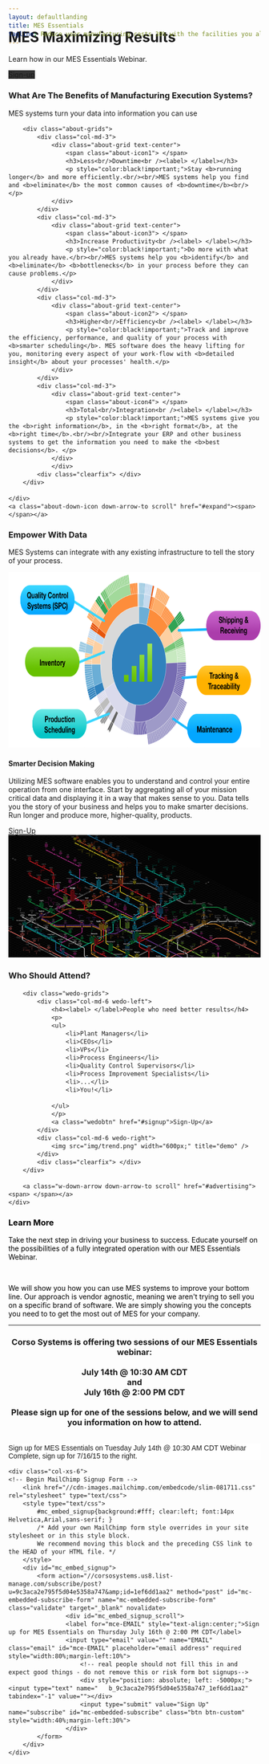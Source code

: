 ```yaml
---
layout: defaultlanding
title: MES Essentials
tagline: Reduce your manufacturing costs 30% with the facilities you already have.
---
```


<div id="top" class="bg" style="margin-top:-75px;">
	<div class="header-info text-center">		
		<div class="container">
			<h1><span> </span><label>MES</label> Maximizing Results<span> </span></h1>
			<p>Learn how in our MES Essentials Webinar.</p>
			<a class="big-btn" href="#signup" style="background:#333333;">Sign-up</a>
			<label class="mouse-divice"> </label>
		</div>
	</div>
</div> 

<div class="clearfix"> </div>

<div id="about" class="about">
	<div class="container">
		<div class="about-head text-center">
			<h3>What Are The <span>Benefits </span>of <span>Manufacturing Execution Systems?</span></h3>
			<p>MES systems turn your data into information you can use</p>
		</div>
					
		<div class="about-grids">
			<div class="col-md-3">
				<div class="about-grid text-center">
					<span class="about-icon1"> </span>
					<h3>Less<br/>Downtime<br /><label> </label></h3>
					<p style="color:black!important;">Stay <b>running longer</b> and more efficiently.<br/><br/>MES systems help you find and <b>eliminate</b> the most common causes of <b>downtime</b><br/></p>
				</div>
			</div>
			<div class="col-md-3">
				<div class="about-grid text-center">
					<span class="about-icon3"> </span>
					<h3>Increase Productivity<br /><label> </label></h3>
					<p style="color:black!important;">Do more with what you already have.</br><br/>MES systems help you <b>identify</b> and <b>eliminate</b> <b>bottlenecks</b> in your process before they can cause problems.</p>
				</div>
			</div>
			<div class="col-md-3">
				<div class="about-grid text-center">
					<span class="about-icon2"> </span>
					<h3>Higher<br/>Efficiency<br /><label> </label></h3>
					<p style="color:black!important;">Track and improve the efficiency, performance, and quality of your process with <b>smarter scheduling</b>. MES software does the heavy lifting for you, monitoring every aspect of your work-flow with <b>detailed insight</b> about your processes' health.</p>
				</div>
			</div>
			<div class="col-md-3">
				<div class="about-grid text-center">
					<span class="about-icon4"> </span>
					<h3>Total<br/>Integration<br /><label> </label></h3>
					<p style="color:black!important;">MES systems give you the <b>right information</b>, in the <b>right format</b>, at the <b>right time</b>.<br/><br/>Integrate your ERP and other business systems to get the information you need to make the <b>best decisions</b>. </p>
				</div>
				</div>
			<div class="clearfix"> </div>
		</div>
			
	</div>
	<a class="about-down-icon down-arrow-to scroll" href="#expand"><span> </span></a>
</div>
	
<div id="wedo" class="wedo">
	<div class="container">
		<div class="about-head text-center">
			<h3>Empower With <span>Data</span></h3>
			<p>MES Systems can integrate with any existing infrastructure to tell the story of your process. </p>
		</div>
		<div class="process-grid text-center">
			<img src="img/datapic1.png" height="350px" title="process" />
			<a class="p-down-arrow down-arrow-to scroll" href="#wedo"><span> </span></a>
		</div>
	</div>
</div>

<div id="process" class="process">
	<div class="container">
		<div class="marketing-grids">
			<div class="col-md-6 marketing-left text-left">
				<h4><label> </label>Smarter Decision Making</h4>
				<p>Utilizing MES software enables you to understand and control your entire operation from one interface. Start by aggregating all of your mission critical data and displaying it in a way that makes sense to you. Data tells you the story of your business and helps you to make smarter decisions. Run longer and produce more, higher-quality, products. </p>
				<a class="wedobtn" href="#signup">Sign-Up</a>
			</div>
			<div class="col-md-6 marketing-right">
				<img src="img/largedata.jpg" width="600px;" title="marketing" />
			</div>
			<div class="clearfix"> </div>
		</div>
		<a class="mr-down-arrow down-arrow-to scroll" href="#port"><span></span></a>
	</div>
</div>

<div id="marketing" class="marketing">
	<div class="container">
		<div class="wedo-head text-center">
			<h3><span>Who</span> Should Attend?</h3>
		</div>
					
		<div class="wedo-grids">
			<div class="col-md-6 wedo-left">
				<h4><label> </label>People who need better results</h4>
				<p>
				<ul>
					<li>Plant Managers</li>
					<li>CEOs</li>
					<li>VPs</li>
					<li>Process Engineers</li>
					<li>Quality Control Supervisors</li>
					<li>Process Improvement Specialists</li>
					<li>...</li>
					<li>You!</li>

				</ul>
				</p>
				<a class="wedobtn" href="#signup">Sign-Up</a>
			</div>
			<div class="col-md-6 wedo-right">
				<img src="img/trend.png" width="600px;" title="demo" />
			</div>
			<div class="clearfix"> </div>
		</div>
			
		<a class="w-down-arrow down-arrow-to scroll" href="#advertising"><span> </span></a>
	</div>
</div>

<div id="process" class="process">
	<div class="container">
		<div class="about-head text-center" style="color:black!important;">
			<h3>Learn <span>More</span></h3>
			<p>Take the next step in driving your business to success. Educate yourself on the possibilities of a fully integrated operation with our MES Essentials Webinar.</p>
			<br/><p>We will show you how you can use MES systems to improve your bottom line. Our approach is vendor agnostic, meaning we aren't trying to sell you on a specific brand of software. We are simply showing you the concepts you need to to get the most out of MES for your company.</p>
		</div>
		<hr>
		<div class="row" style="text-align:center;" id="signup">
			<div class="col-xs-8 col-xs-offset-2">
			<h3>Corso Systems is offering two sessions of our MES Essentials webinar: <br/><br/><b>July 14th @ 10:30 AM CDT</b><br/>and<br/><b>July 16th @ 2:00 PM CDT</b><br/></br>Please sign up for one of the sessions below, and we will send you information on how to attend.</h3>
		</div>
	</div>
<br/>
<div class="row">
	<div class="col-xs-6">
		<!-- Begin MailChimp Signup Form -->
		<link href="//cdn-images.mailchimp.com/embedcode/slim-081711.css" rel="stylesheet" type="text/css">
		<style type="text/css">
			#mc_embed_signup{background:#fff; clear:left; font:14px Helvetica,Arial,sans-serif; }
			/* Add your own MailChimp form style overrides in your site stylesheet or in this style block.
	   		We recommend moving this block and the preceding CSS link to the HEAD of your HTML file. */
		</style>
		<div id="mc_embed_signup">
			<form action="//corsosystems.us8.list-manage.com/subscribe/post?u=9c3aca2e795f5d04e5358a747&amp;id=fcdfee43a2" method="post" id="mc-embedded-subscribe-form" name="mc-embedded-subscribe-form" class="validate" target="_blank" novalidate>
    				<div id="mc_embed_signup_scroll">
					<label for="mce-EMAIL" style="text-align:center;">Sign up for MES Essentials on Tuesday July 14th @ 10:30 AM CDT</label>
					<label style="text-align:center;">Webinar Complete, sign up for 7/16/15 to the right.</label>
    				</div>
			</form>
		</div>
	</div>

	<div class="col-xs-6">
	<!-- Begin MailChimp Signup Form -->
		<link href="//cdn-images.mailchimp.com/embedcode/slim-081711.css" rel="stylesheet" type="text/css">
		<style type="text/css">
			#mc_embed_signup{background:#fff; clear:left; font:14px Helvetica,Arial,sans-serif; }
			/* Add your own MailChimp form style overrides in your site stylesheet or in this style block.
	   		We recommend moving this block and the preceding CSS link to the HEAD of your HTML file. */
		</style>
		<div id="mc_embed_signup">
			<form action="//corsosystems.us8.list-manage.com/subscribe/post?u=9c3aca2e795f5d04e5358a747&amp;id=1ef6dd1aa2" method="post" id="mc-embedded-subscribe-form" name="mc-embedded-subscribe-form" class="validate" target="_blank" novalidate>
    				<div id="mc_embed_signup_scroll">
					<label for="mce-EMAIL" style="text-align:center;">Sign up for MES Essentials on Thursday July 16th @ 2:00 PM CDT</label>
					<input type="email" value="" name="EMAIL" class="email" id="mce-EMAIL" placeholder="email address" required style="width:80%;margin-left:10%">
    					<!-- real people should not fill this in and expect good things - do not remove this or risk form bot signups-->
    					<div style="position: absolute; left: -5000px;"><input type="text" name="	b_9c3aca2e795f5d04e5358a747_1ef6dd1aa2" tabindex="-1" value=""></div>
    					<input type="submit" value="Sign Up" name="subscribe" id="mc-embedded-subscribe" class="btn btn-custom"  style="width:40%;margin-left:30%">
    				</div>
			</form>
		</div>
	</div>
</div>
			
<!-- start-portfolio-script-->
<script type="text/javascript" src="js/jquery.mixitup.min.js"></script>
<script type="text/javascript">
	$(function () {
		var filterList = {
		init: function () {
				$('#portfoliolist').mixitup({
					targetSelector: '.portfolio',
					filterSelector: '.filter',
					effects: ['fade'],
					easing: 'snap',
					// call the hover effect
					onMixEnd: filterList.hoverEffect()
				});				
			},
			hoverEffect: function () {
				$('#portfoliolist .portfolio').hover(
					function () {
						$(this).find('.label').stop().animate({bottom: 0}, 200, 'easeOutQuad');
						$(this).find('img').stop().animate({top: -30}, 500, 'easeOutQuad');				
					},
					function () {
						$(this).find('.label').stop().animate({bottom: -40}, 200, 'easeInQuad');
						$(this).find('img').stop().animate({top: 0}, 300, 'easeOutQuad');							
					}		
				);				
								
			}
					
		};
		
		filterList.init();
	});	
</script>
		
<style>
	.btn-custom { background-color: hsl(17, 100%, 40%) !important; background-repeat: repeat-x; filter: progid:DXImageTransform.Microsoft.gradient(startColorstr="#ff6c32", endColorstr="#cc3900"); background-image: -khtml-gradient(linear, left top, left bottom, from(#ff6c32), to(#cc3900)); background-image: -moz-linear-gradient(top, #ff6c32, #cc3900); background-image: -ms-linear-gradient(top, #ff6c32, #cc3900); background-image: -webkit-gradient(linear, left top, left bottom, color-stop(0%, #ff6c32), color-stop(100%, #cc3900)); background-image: -webkit-linear-gradient(top, #ff6c32, #cc3900); background-image: -o-linear-gradient(top, #ff6c32, #cc3900); background-image: linear-gradient(#ff6c32, #cc3900); border-color: #cc3900 #cc3900 hsl(17, 100%, 35%); color: white !important; text-shadow: 0 1px 1px rgba(255, 255, 255, 0.33); -webkit-font-smoothing: antialiased; }
</style>
	



